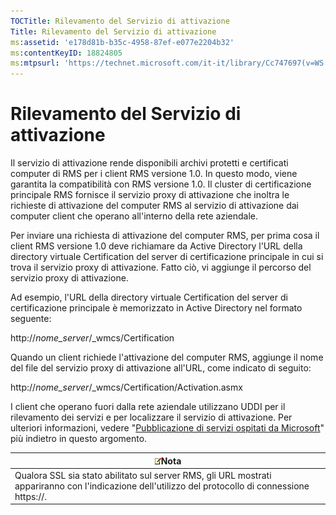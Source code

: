 ```yaml
---
TOCTitle: Rilevamento del Servizio di attivazione
Title: Rilevamento del Servizio di attivazione
ms:assetid: 'e178d81b-b35c-4958-87ef-e077e2204b32'
ms:contentKeyID: 18824805
ms:mtpsurl: 'https://technet.microsoft.com/it-it/library/Cc747697(v=WS.10)'
---
```


Rilevamento del Servizio di attivazione
=======================================

Il servizio di attivazione rende disponibili archivi protetti e certificati computer di RMS per i client RMS versione 1.0. In questo modo, viene garantita la compatibilità con RMS versione 1.0. Il cluster di certificazione principale RMS fornisce il servizio proxy di attivazione che inoltra le richieste di attivazione del computer RMS al servizio di attivazione dai computer client che operano all'interno della rete aziendale.

Per inviare una richiesta di attivazione del computer RMS, per prima cosa il client RMS versione 1.0 deve richiamare da Active Directory l'URL della directory virtuale Certification del server di certificazione principale in cui si trova il servizio proxy di attivazione. Fatto ciò, vi aggiunge il percorso del servizio proxy di attivazione.

Ad esempio, l'URL della directory virtuale Certification del server di certificazione principale è memorizzato in Active Directory nel formato seguente:

http://*nome\_server*/\_wmcs/Certification

Quando un client richiede l'attivazione del computer RMS, aggiunge il nome del file del servizio proxy di attivazione all'URL, come indicato di seguito:

http://*nome\_server*/\_wmcs/Certification/Activation.asmx

I client che operano fuori dalla rete aziendale utilizzano UDDI per il rilevamento dei servizi e per localizzare il servizio di attivazione. Per ulteriori informazioni, vedere "[Pubblicazione di servizi ospitati da Microsoft](https://technet.microsoft.com/7ee8cb4d-1b46-48be-8a4c-5ff6a458231a)" più indietro in questo argomento.

| ![](images/Cc747697.note(WS.10).gif)Nota                                                                                |
|------------------------------------------------------------------------------------------------------------------------------------------------------|
| Qualora SSL sia stato abilitato sul server RMS, gli URL mostrati appariranno con l'indicazione dell'utilizzo del protocollo di connessione https://. |
